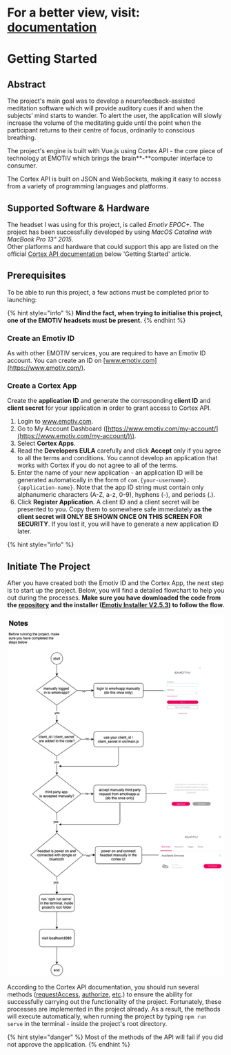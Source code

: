 # For a better view, visit: [documentation](https://armandasvaicikauskas.gitbook.io/cst3999)

# Getting Started

## Abstract

The project's main goal was to develop a neurofeedback-assisted meditation software which will provide auditory cues if and when the subjects’ mind starts to wander. To alert the user, the application will slowly increase the volume of the meditating guide until the point when the participant returns to their centre of focus, ordinarily to conscious breathing.

The project's engine is built with Vue.js using Cortex API - the core piece of technology at EMOTIV which brings the brain**-**computer interface to consumer.

The Cortex API is built on JSON and WebSockets, making it easy to access from a variety of programming languages and platforms.

## Supported Software & Hardware

The headset I was using for this project, is called _Emotiv EPOC+_. The project has been successfully developed by using _MacOS Catalina with MacBook Pro 13" 2015_.   
Other platforms and hardware that could support this app are listed on the official [Cortex API documentation](https://emotiv.gitbook.io/cortex-api/) below 'Getting Started' article.

## Prerequisites

To be able to run this project, a few actions must be completed prior to  launching:

{% hint style="info" %}
**Mind the fact, when trying to initialise this project, one of the EMOTIV headsets must be present.**
{% endhint %}

### Create an Emotiv ID

As with other EMOTIV services, you are required to have an Emotiv ID account. You can create an ID on [www.emotiv.com](https://www.emotiv.com/).

### Create a Cortex App

Create the **application ID** and generate the corresponding **client ID** and **client secret** for your application in order to grant access to Cortex API.

1. Login to www.emotiv.com.
2. Go to My Account Dashboard \([https://www.emotiv.com/my-account/](https://www.emotiv.com/my-account/)\).
3. Select **Cortex Apps**.
4. Read the **Developers EULA** carefully and click **Accept** only if you agree to all the terms and conditions. You cannot develop an application that works with Cortex if you do not agree to all of the terms.
5. Enter the name of your new application - an application ID will be generated automatically in the form of `com.{your-username}.{application-name}`. Note that the app ID string must contain only alphanumeric characters \(A-Z, a-z, 0-9\), hyphens \(-\), and periods \(.\).
6. Click **Register Application**. A client ID and a client secret will be presented to you. Copy them to somewhere safe immediately **as the client secret will ONLY BE SHOWN ONCE ON THIS SCREEN FOR SECURITY**. If you lost it, you will have to generate a new application ID later.

{% hint style="info" %}



## Initiate The Project

After you have created both the Emotiv ID and the Cortex App, the next step is to start up the project. Below, you will find a detailed flowchart to help you out during the processes. **Make sure you have downloaded the code from the** [**repository**](https://github.com/armandokun/cst3999) **and the installer \(**[**Emotiv Installer V2.5.3**](https://www.emotiv.com/my-account/downloads/)**\) to follow the flow.**

![The Flowchart of &quot;How To Start Up The App&quot;](.gitbook/assets/start-flowchart-1-.png)

According to the Cortex API documentation, you should run several methods \([requestAccess](https://emotiv.gitbook.io/cortex-api/authentication/requestaccess), [authorize](https://emotiv.gitbook.io/cortex-api/authentication/authorize), [etc](https://emotiv.gitbook.io/cortex-api/overview-of-api-flow).\) to ensure the ability for successfully carrying out the functionality of the project. Fortunately, these processes are implemented in the project already. As a result, the methods will execute automatically, when running the project by typing `npm run serve` in the terminal - inside the project's root directory. 

{% hint style="danger" %}
Most of the methods of the API will fail if you did not approve the application.
{% endhint %}

